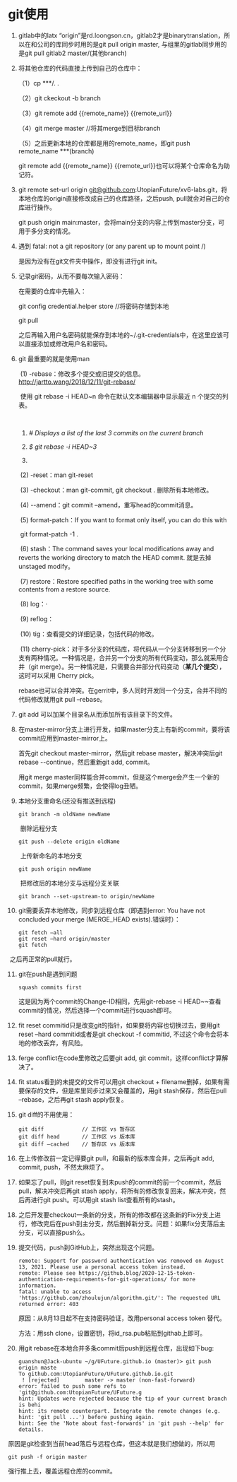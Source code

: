 # git使用

1. gitlab中的latx “origin”是rd.loongson.cn，gitlab2才是binarytranslation，所以在和公司的库同步时用的是git pull origin master, 与组里的gitlab同步用的是git pull gitlab2 master/(其他branch)

2. 将其他仓库的代码直接上传到自己的仓库中：

   （1）cp ***/. .

   （2）git ckeckout -b branch

   （3）git remote add {{remote_name}} {{remote_url}}

   （4）git merge master //将其merge到目标branch

   （5）之后更新本地的仓库都是用的remote_name，即git push remote_name ***(branch)

   git remote add {{remote_name}} {{remote_url}}也可以将某个仓库命名为助记符。

3. git remote set-url origin git@github.com:UtopianFuture/xv6-labs.git，将本地仓库的origin直接修改成自己的仓库路径，之后push, pull就会对自己的仓库进行操作。

   git push origin main:master，会将main分支的内容上传到master分支，可用于多分支的情况。

4. 遇到 fatal: not a git repository (or any parent up to mount point /)

   是因为没有在git文件夹中操作，即没有进行git init。

5. 记录git密码，从而不要每次输入密码：

   在需要的仓库中先输入：

   git config credential.helper store //将密码存储到本地

   git pull

   之后再输入用户名密码就能保存到本地的~/.git-credentials中，在这里应该可以直接添加或修改用户名和密码。

6. git 最重要的就是使用man

   ​	(1) -rebase：修改多个提交或旧提交的信息。http://jartto.wang/2018/12/11/git-rebase/

   ​	使用 git rebase -i HEAD~n 命令在默认文本编辑器中显示最近 n 个提交的列表。

   ​	

   1. *# 	Displays a list of the last 3 commits on the current branch*

   2. *$ 	git rebase -i HEAD~3*

   3. 

   ​	 (2) -reset：man git-reset

   ​	 (3) -checkout：man git-commit, git checkout . 删除所有本地修改。

   ​	 (4) --amend：git commit –amend，重写head的commit消息。

   ​	 (5) format-patch：If you want to format only <commit> itself, you can do this with  

   ​	 git format-patch -1 <commit>.

   ​	 (6) stash：The command saves your local modifications away and reverts the working directory to match the HEAD commit. 就是去掉unstaged modify。

   ​	 (7) restore：Restore specified paths in the working tree with some contents from a restore source.

   ​	 (8) log：·

   ​	 (9) reflog：

   ​	 (10) tig：查看提交的详细记录，包括代码的修改。

   ​	 (11) cherry-pick：对于多分支的代码库，将代码从一个分支转移到另一个分支有两种情况。一种情况是，合并另一个分支的所有代码变动，那么就采用合并（git merge）。另一种情况是，只需要合并部分代码变动（**某几个提交**），这时可以采用 Cherry pick。

   ​	rebase也可以合并冲突。在gerrit中，多人同时开发同一个分支，合并不同的代码修改就用git pull –rebase。

7. git add 可以加某个目录名从而添加所有该目录下的文件。

8. 在master-mirror分支上进行开发，如果master分支上有新的commit，要将该commit应用到master-mirror上。

   首先git checkout master-mirror，然后git rebase master，解决冲突后git rebase --continue，然后重新git add, commit。

   用git merge master同样能合并commit，但是这个merge会产生一个新的commit，如果merge频繁，会使得log丑陋。

9. 本地分支重命名(还没有推送到远程)

   ```
   git branch -m oldName newName
   ```

   ​	删除远程分支

   ```
   git push --delete origin oldName
   ```

   ​	上传新命名的本地分支

   ```
   git push origin newName
   ```

   ​	把修改后的本地分支与远程分支关联

   ```
   git branch --set-upstream-to origin/newName
   ```

10. git需要丢弃本地修改，同步到远程仓库（即遇到error: You have not concluded your merge (MERGE_HEAD exists).错误时）：

    ```
    git fetch –all
    git reset –hard origin/master
    git fetch
    ```

   ​	之后再正常的pull就行。

11. git在push是遇到问题

    ```
    squash commits first
    ```

    这是因为两个commit的Change-ID相同，先用git-rebase -i HEAD~~查看commit的情况，然后选择一个commit进行squash即可。

12. fit reset commitid只是改变git的指针，如果要将内容也切换过去，要用git reset –hard commitid或者是git checkout -f commitid, 不过这个命令会将本地的修改丢弃，有风险。

13. ferge conflict在code里修改之后要git add, git commit，这样conflict才算解决了。

14. fit status看到的未提交的文件可以用git checkout + filename删掉，如果有需要保存的文件，但是库里同步过来又会覆盖的，用git stash保存，然后在pull –rebase，之后再git stash apply恢复。

15. git diff的不用使用：

    ```
    git diff            // 工作区 vs 暂存区
    git diff head       // 工作区 vs 版本库
    git diff –cached    // 暂存区 vs 版本库
    ```

16. 在上传修改前一定记得要git pull，和最新的版本库合并，之后再git add, commit, push，不然太麻烦了。

17. 如果忘了pull，则git reset恢复到未push的commit的前一个commit，然后pull，解决冲突后再git stash apply，将所有的修改恢复回来，解决冲突，然后再进行git push。可以用git stash list查看所有的stash。

18. 之后开发要checkout一条新的分支，所有的修改都在这条新的Fix分支上进行，修改完后在push到主分支，然后删掉新分支。问题：如果fix分支落后主分支，可以直接push么。

19. 提交代码，push到GitHub上，突然出现这个问题。

    ```
    remote: Support for password authentication was removed on August 13, 2021. Please use a personal access token instead.
    remote: Please see https://github.blog/2020-12-15-token-authentication-requirements-for-git-operations/ for more information.
    fatal: unable to access 'https://github.com/zhoulujun/algorithm.git/': The requested URL returned error: 403
    ```

    原因：从8月13日起不在支持密码验证，改用personal access token 替代。

    方法：用ssh clone，设置密钥，将id_rsa.pub粘贴到githab上即可。

20. 用git rebase在本地合并多条commit后push到远程仓库，出现如下bug:

    ```
    guanshun@Jack-ubuntu ~/g/UFuture.github.io (master)> git push origin maste
    To github.com:UtopianFuture/UFuture.github.io.git                         
     ! [rejected]        master -> master (non-fast-forward)                  
    error: failed to push some refs to 'git@github.com:UtopianFuture/UFuture.g
    hint: Updates were rejected because the tip of your current branch is behi
    hint: its remote counterpart. Integrate the remote changes (e.g.          
    hint: 'git pull ...') before pushing again.                               
    hint: See the 'Note about fast-forwards' in 'git push --help' for details.
    ```

原因是git检查到当前head落后与远程仓库，但这本就是我们想做的，所以用

```
git push -f origin master
```

强行推上去，覆盖远程仓库的commit。
